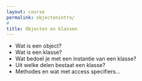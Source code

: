 ```yaml
---
layout: course
permalink: objectenintro/
#
title: Objecten en klassen
---
```

- Wat is een object?
- Wat is een klasse?
- Wat bedoel je met een instantie van een klasse?
- Uit welke delen bestaat een klasse?
- Methodes en wat met access specifiers...
